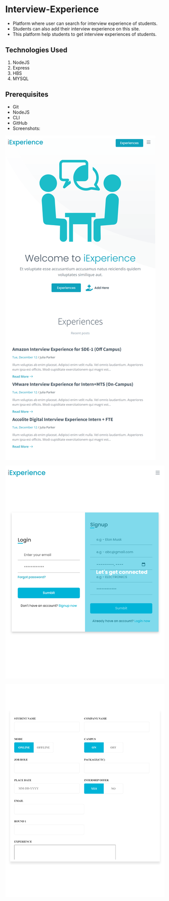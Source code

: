 # Interview-Experience
- Platform where user can search for interview experience of students.
- Students can also add their interview experience on this site.
- This platform help students to get interview experiences of students.
            
            
            
## Technologies Used
1.  NodeJS
2.  Express
3.  HBS
4.  MYSQL


## Prerequisites
- Git
- NodeJS
- CLI
- GitHub
- Screenshots:

![](public/img/home.png)

![](public/img/auth.png)

![](public/img/addExperience.png)
